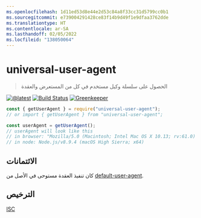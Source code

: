 ```yaml
---
ms.openlocfilehash: 1d11ed53d8e44e2d53c84a8f33cc31d5799cc0b1
ms.sourcegitcommit: e739004291428ce83f14b9d49f1e9dfaa3762dde
ms.translationtype: HT
ms.contentlocale: ar-SA
ms.lasthandoff: 02/05/2022
ms.locfileid: "138050064"
---
```

# <a name="universal-user-agent"></a>universal-user-agent

> الحصول على سلسلة وكيل مستخدم في كل من المستعرض والعقدة

[![@latest](https://img.shields.io/npm/v/universal-user-agent.svg)](https://www.npmjs.com/package/universal-user-agent)
[![Build Status](https://github.com/gr2m/universal-user-agent/workflows/Test/badge.svg)](https://github.com/gr2m/universal-user-agent/actions?query=workflow%3ATest+branch%3Amaster)
[![Greenkeeper](https://badges.greenkeeper.io/gr2m/universal-user-agent.svg)](https://greenkeeper.io/)

```js
const { getUserAgent } = require("universal-user-agent");
// or import { getUserAgent } from "universal-user-agent";

const userAgent = getUserAgent();
// userAgent will look like this
// in browser: "Mozilla/5.0 (Macintosh; Intel Mac OS X 10.13; rv:61.0) Gecko/20100101 Firefox/61.0"
// in node: Node.js/v8.9.4 (macOS High Sierra; x64)
```

## <a name="credits"></a>الائتمانات

كان تنفيذ العقدة مستوحى في الأصل من [default-user-agent](https://www.npmjs.com/package/default-user-agent).

## <a name="license"></a>الترخيص

[ISC](LICENSE.md)
